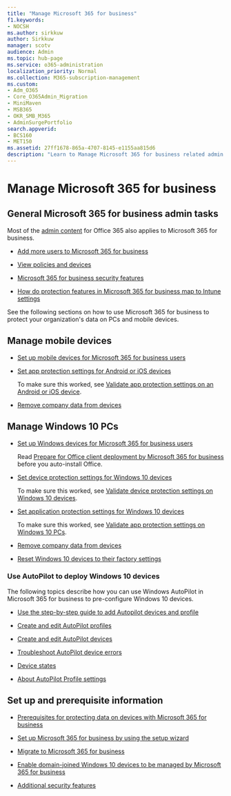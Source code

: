 ```yaml
---
title: "Manage Microsoft 365 for business"
f1.keywords:
- NOCSH
ms.author: sirkkuw
author: Sirkkuw
manager: scotv
audience: Admin
ms.topic: hub-page
ms.service: o365-administration
localization_priority: Normal
ms.collection: M365-subscription-management 
ms.custom:
- Adm_O365
- Core_O365Admin_Migration
- MiniMaven
- MSB365
- OKR_SMB_M365
- AdminSurgePortfolio
search.appverid:
- BCS160
- MET150
ms.assetid: 27ff1678-865a-4707-8145-e1155aa815d6
description: "Learn to Manage Microsoft 365 for business related admin tasks, mobile devices, Windows 10 PCs, and many such tasks."
---
```


# Manage Microsoft 365 for business

## General Microsoft 365 for business admin tasks

Most of the [admin content](/office365/admin/admin-home) for Office 365 also applies to Microsoft 365 for business.

- [Add more users to Microsoft 365 for business](../admin/add-users/add-users.md)
    
- [View policies and devices](view-policies-and-devices.md)
    
- [Microsoft 365 for business security features](security-features.md)
    
- [How do protection features in Microsoft 365 for business map to Intune settings](map-protection-features-to-intune-settings.md)
    
See the following sections on how to use Microsoft 365 for business to protect your organization's data on PCs and mobile devices.
  
## Manage mobile devices

- [Set up mobile devices for Microsoft 365 for business users](set-up-mobile-devices.md)
    
- [Set app protection settings for Android or iOS devices](app-protection-settings-for-android-and-ios.md)
    
    To make sure this worked, see [Validate app protection settings on an Android or iOS device](validate-settings-on-android-or-ios.md). 
    
- [Remove company data from devices](remove-company-data.md)
    
## Manage Windows 10 PCs

- [Set up Windows devices for Microsoft 365 for business users](set-up-windows-devices.md)

    Read [Prepare for Office client deployment by Microsoft 365 for business](prepare-for-office-client-deployment.md) before you auto-install Office. 
    
- [Set device protection settings for Windows 10 devices](protection-settings-for-windows-10-pcs.md)
    
    To make sure this worked, see [Validate device protection settings on Windows 10 devices](validate-settings-on-windows-10-pcs.md). 
    
- [Set application protection settings for Windows 10 devices](protection-settings-for-windows-10-devices.md)
    
    To make sure this worked, see [Validate app protection settings on Windows 10 PCs](validate-protection-settings-on-windows-10-pcs.md). 
    
- [Remove company data from devices](remove-company-data.md)
    
- [Reset Windows 10 devices to their factory settings](reset-devices-to-factory-settings.md)
    
### Use AutoPilot to deploy Windows 10 devices

The following topics describe how you can use Windows AutoPilot in Microsoft 365 for business to pre-configure Windows 10 devices.
  
- [Use the step-by-step guide to add Autopilot devices and profile](add-autopilot-devices-and-profile.md)
    
- [Create and edit AutoPilot profiles](create-and-edit-autopilot-profiles.md)
    
- [Create and edit AutoPilot devices](create-and-edit-autopilot-devices.md)
    
- [Troubleshoot AutoPilot device errors](troubleshoot-autopilot-errors.md)
    
- [Device states](device-states.md)
    
- [About AutoPilot Profile settings](autopilot-profile-settings.md)
    
## Set up and prerequisite information

- [Prerequisites for protecting data on devices with Microsoft 365 for business](pre-requisites-for-data-protection.md)
    
- [Set up Microsoft 365 for business by using the setup wizard](set-up.md)
    
- [Migrate to Microsoft 365 for business](migrate-to-microsoft-365-business.md)
    
- [Enable domain-joined Windows 10 devices to be managed by Microsoft 365 for business](manage-windows-devices.md)
    
- [Additional security features](security-features.md#additional-security-features)